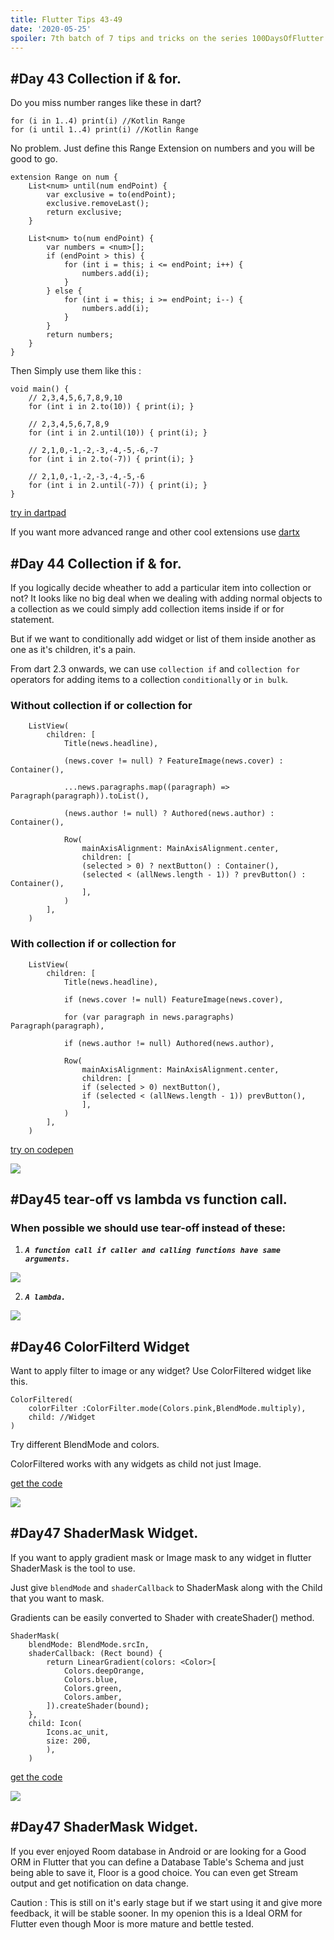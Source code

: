 ```yaml
---
title: Flutter Tips 43-49
date: '2020-05-25'
spoiler: 7th batch of 7 tips and tricks on the series 100DaysOfFlutter.
---
```


## #Day 43 Collection if & for.

Do you miss number ranges like these in dart?

    for (i in 1..4) print(i) //Kotlin Range
    for (i until 1..4) print(i) //Kotlin Range

No problem. Just define this Range Extension on numbers and you will be good to go. 

    extension Range on num {
        List<num> until(num endPoint) {
            var exclusive = to(endPoint);
            exclusive.removeLast();
            return exclusive;
        }

        List<num> to(num endPoint) {
            var numbers = <num>[];
            if (endPoint > this) {
                for (int i = this; i <= endPoint; i++) {
                    numbers.add(i);
                }
            } else {
                for (int i = this; i >= endPoint; i--) {
                    numbers.add(i);
                }
            }
            return numbers;
        }
    }

Then Simply use them  like this : 

    void main() {
        // 2,3,4,5,6,7,8,9,10
        for (int i in 2.to(10)) { print(i); }

        // 2,3,4,5,6,7,8,9
        for (int i in 2.until(10)) { print(i); }

        // 2,1,0,-1,-2,-3,-4,-5,-6,-7
        for (int i in 2.to(-7)) { print(i); }

        // 2,1,0,-1,-2,-3,-4,-5,-6
        for (int i in 2.until(-7)) { print(i); }
    }

[try in dartpad](https://dartpad.dartlang.org/b14078511495bc822dfbc6895c273e15)

If you want more advanced range and other cool extensions use [dartx](https://github.com/leisim/dartx)


## #Day 44 Collection if & for.

If you logically decide wheather to add a particular item into collection or not? It looks like no big deal when we dealing with adding normal objects to a collection as we could simply add collection items inside if or for statement.

But if we want to conditionally add widget or list of them inside another as one as it's children, it's a pain.

From dart 2.3 onwards, we can use `collection if` and `collection for` operators for adding items to a collection `conditionally` or `in bulk`.

### **Without collection if  or collection for**
        ListView(
            children: [
                Title(news.headline),
                
                (news.cover != null) ? FeatureImage(news.cover) : Container(),
                
                ...news.paragraphs.map((paragraph) => Paragraph(paragraph)).toList(),
                
                (news.author != null) ? Authored(news.author) : Container(),
                
                Row(
                    mainAxisAlignment: MainAxisAlignment.center,
                    children: [
                    (selected > 0) ? nextButton() : Container(),
                    (selected < (allNews.length - 1)) ? prevButton() : Container(),
                    ],
                )
            ],
        )



### **With collection if  or collection for**
        ListView(
            children: [
                Title(news.headline),
                
                if (news.cover != null) FeatureImage(news.cover),
                
                for (var paragraph in news.paragraphs) Paragraph(paragraph),
                
                if (news.author != null) Authored(news.author),
                
                Row(
                    mainAxisAlignment: MainAxisAlignment.center,
                    children: [
                    if (selected > 0) nextButton(),
                    if (selected < (allNews.length - 1)) prevButton(),
                    ],
                )
            ],
        )


[try on codepen](https://codepen.io/erluxman/pen/yLYGbdy)

![](44collectioniffor.png)


## #Day45 tear-off vs lambda vs function call.

### When possible we should use tear-off instead of these:

1.  ___`A function call if caller and calling functions have same arguments.`___
        
 ![](45sameargsfunctions.png)

2. ___`A lambda.`___
   
 ![](45sameargsfunctions.png)



## #Day46 ColorFilterd Widget

Want to apply filter to image or any widget? Use ColorFiltered widget like this.

    ColorFiltered(
        colorFilter :ColorFilter.mode(Colors.pink,BlendMode.multiply),
        child: //Widget
    )

Try different BlendMode and colors.

ColorFiltered works with any widgets as child not just Image.


[get the code](https://gist.github.com/erluxman/7b5c1dfec4461b147d9b00a86d080bb5)

![](46colorfiltered.gif)

## #Day47 ShaderMask Widget.

If you want to apply gradient mask or Image mask to any widget in flutter ShaderMask is the tool to use. 

Just give `blendMode` and `shaderCallback` to ShaderMask along with the Child that you want to mask.

Gradients can be easily converted to Shader with createShader() method.


    ShaderMask(
        blendMode: BlendMode.srcIn,
        shaderCallback: (Rect bound) {
            return LinearGradient(colors: <Color>[
                Colors.deepOrange,
                Colors.blue,
                Colors.green,
                Colors.amber,
            ]).createShader(bound);
        },
        child: Icon(
            Icons.ac_unit,
            size: 200,
            ),
        )
[get the code](https://gist.github.com/erluxman/b6f1166ac19b7b2654ee2102c58a8837)

![](47mask.png)

## #Day47 ShaderMask Widget.

 If you ever enjoyed Room database in Android or are looking for a Good ORM in Flutter that you can define a Database Table's Schema and just being able to save it, Floor is a good choice. You can even get Stream output and get notification on data change. 

 Caution : This is  still on it's early stage but if we start using it and give more feedback, it will be stable sooner. In my openion this is a Ideal ORM for Flutter even though Moor is more mature and bettle tested. 